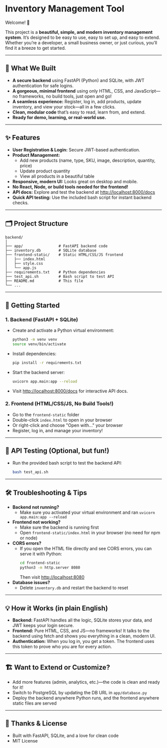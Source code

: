 # Inventory Management Tool

Welcome! 👋

This project is a **beautiful, simple, and modern inventory management system**. It’s designed to be easy to use, easy to set up, and easy to extend. Whether you’re a developer, a small business owner, or just curious, you’ll find it a breeze to get started.

---

## 🌟 What We Built
- **A secure backend** using FastAPI (Python) and SQLite, with JWT authentication for safe logins.
- **A gorgeous, minimal frontend** using only HTML, CSS, and JavaScript—no frameworks, no build tools, just open and go!
- **A seamless experience:** Register, log in, add products, update inventory, and view your stock—all in a few clicks.
- **Clean, modular code** that’s easy to read, learn from, and extend.
- **Ready for demo, learning, or real-world use.**

---

## ✨ Features
- **User Registration & Login:** Secure JWT-based authentication.
- **Product Management:**
  - Add new products (name, type, SKU, image, description, quantity, price)
  - Update product quantity
  - View all products in a beautiful table
- **Responsive, modern UI:** Looks great on desktop and mobile.
- **No React, Node, or build tools needed for the frontend!**
- **API docs:** Explore and test the backend at [http://localhost:8000/docs](http://localhost:8000/docs)
- **Quick API testing:** Use the included bash script for instant backend checks.

---

## 🗂️ Project Structure
```
backend/
│
├── app/                # FastAPI backend code
├── inventory.db        # SQLite database
├── frontend-static/    # Static HTML/CSS/JS frontend
│   ├── index.html
│   ├── style.css
│   └── app.js
├── requirements.txt    # Python dependencies
├── test_api.sh         # Bash script to test API
├── README.md           # This file
└── ...
```

---

## 🚀 Getting Started

### 1. **Backend (FastAPI + SQLite)**
- Create and activate a Python virtual environment:
  ```bash
  python3 -m venv venv
  source venv/bin/activate
  ```
- Install dependencies:
  ```bash
  pip install -r requirements.txt
  ```
- Start the backend server:
  ```bash
  uvicorn app.main:app --reload
  ```
- Visit [http://localhost:8000/docs](http://localhost:8000/docs) for interactive API docs.

### 2. **Frontend (HTML/CSS/JS, No Build Tools!)**
- Go to the `frontend-static` folder
- Double-click `index.html` to open in your browser
- Or right-click and choose "Open with..." your browser
- Register, log in, and manage your inventory!

---

## 🧪 API Testing (Optional, but fun!)
- Run the provided bash script to test the backend API:
  ```bash
  bash test_api.sh
  ```

---

## 🛠️ Troubleshooting & Tips
- **Backend not running?**
  - Make sure you activated your virtual environment and ran `uvicorn app.main:app --reload`
- **Frontend not working?**
  - Make sure the backend is running first
  - Open `frontend-static/index.html` in your browser (no need for npm or node)
- **CORS errors?**
  - If you open the HTML file directly and see CORS errors, you can serve it with Python:
    ```bash
    cd frontend-static
    python3 -m http.server 8080
    ```
    Then visit [http://localhost:8080](http://localhost:8080)
- **Database issues?**
  - Delete `inventory.db` and restart the backend to reset

---

## 💡 How it Works (in plain English)
- **Backend:** FastAPI handles all the logic, SQLite stores your data, and JWT keeps your login secure.
- **Frontend:** Pure HTML, CSS, and JS—no frameworks! It talks to the backend using fetch and shows you everything in a clean, modern UI.
- **Authentication:** When you log in, you get a token. The frontend uses this token to prove who you are for every action.

---

## 🏗️ Want to Extend or Customize?
- Add more features (admin, analytics, etc.)—the code is clean and ready for it!
- Switch to PostgreSQL by updating the DB URL in `app/database.py`
- Deploy the backend anywhere Python runs, and the frontend anywhere static files are served

---

## 🙏 Thanks & License
- Built with FastAPI, SQLite, and a love for clean code
- MIT License



